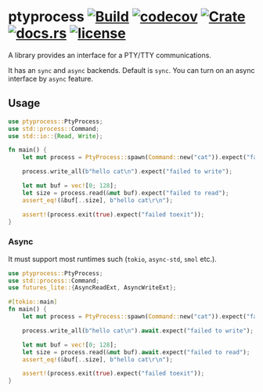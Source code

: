 # ptyprocess [![Build](https://github.com/zhiburt/ptyprocess/actions/workflows/ci.yml/badge.svg)](https://github.com/zhiburt/ptyprocess/actions/workflows/ci.yml) [![codecov](https://codecov.io/gh/zhiburt/ptyprocess/branch/main/graph/badge.svg)](https://codecov.io/gh/zhiburt/ptyprocess) [![Crate](https://img.shields.io/crates/v/ptyprocess)](https://crates.io/crates/ptyprocess) [![docs.rs](https://img.shields.io/docsrs/ptyprocess?color=blue)](https://docs.rs/ptyprocess/0.1.0/ptyprocess/) [![license](https://img.shields.io/github/license/zhiburt/ptyprocess)](./LICENSE.txt)

A library provides an interface for a PTY/TTY communications.

It has an `sync` and `async` backends. Default is `sync`.
You can turn on an async interface by `async` feature. 

## Usage

```rust
use ptyprocess::PtyProcess;
use std::process::Command;
use std::io::{Read, Write};

fn main() {
    let mut process = PtyProcess::spawn(Command::new("cat")).expect("failed to spawn a process");

    process.write_all(b"hello cat\n").expect("failed to write");

    let mut buf = vec![0; 128];
    let size = process.read(&mut buf).expect("failed to read");
    assert_eq!(&buf[..size], b"hello cat\r\n");

    assert!(process.exit(true).expect("failed toexit"));
}
```

 ### Async
 
It must support most runtimes such (`tokio`, `async-std`, `smol` etc.).

```rust
use ptyprocess::PtyProcess;
use std::process::Command;
use futures_lite::{AsyncReadExt, AsyncWriteExt};

#[tokio::main]
fn main() {
    let mut process = PtyProcess::spawn(Command::new("cat")).expect("failed to spawn a process");

    process.write_all(b"hello cat\n").await.expect("failed to write");

    let mut buf = vec![0; 128];
    let size = process.read(&mut buf).await.expect("failed to read");
    assert_eq!(&buf[..size], b"hello cat\r\n");

    assert!(process.exit(true).expect("failed toexit"));
}
```
